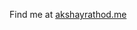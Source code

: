 Find me at [akshayrathod.me](https://akshayrathod.me)

<!---
akshay-rathod/akshay-rathod is a ✨ special ✨ repository because its `README.md` (this file) appears on your GitHub profile.
You can click the Preview link to take a look at your changes.
--->
